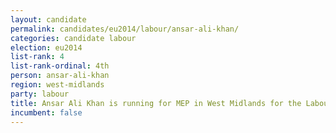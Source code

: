 ```yaml
---
layout: candidate
permalink: candidates/eu2014/labour/ansar-ali-khan/
categories: candidate labour
election: eu2014
list-rank: 4
list-rank-ordinal: 4th
person: ansar-ali-khan
region: west-midlands
party: labour
title: Ansar Ali Khan is running for MEP in West Midlands for the Labour Party
incumbent: false
---
```

